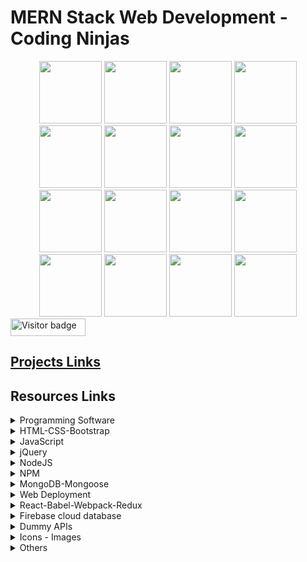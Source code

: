 # MERN Stack Web Development - Coding Ninjas

<div align="center">
      <img src="https://github.com/user-attachments/assets/2c0afb11-181d-4523-b170-2f7e7d76eec1" width="100"/>
      <img src="https://github.com/user-attachments/assets/0c7801ae-a8f0-4616-af68-22b6b31d44da" width="100"/>
      <img src="https://github.com/user-attachments/assets/8fe24ffe-7ead-4cd5-a11c-3171cad1786b" width="100"/>
      <img src="https://github.com/user-attachments/assets/e3408e5c-5d09-45a1-af18-c3af2b50fa40" width="100"/>
      <img src="https://github.com/user-attachments/assets/18fd7c16-337c-497f-8447-ece0d1dd3ac4" width="100"/>
      <img src="https://github.com/user-attachments/assets/a9c0029b-a424-4a3c-b0cc-5b610d3f4b3e" width="100"/>
      <img src="https://github.com/user-attachments/assets/36eef8a6-0598-4dea-b62e-cc42a027c690" width="100"/>
      <img src="https://github.com/user-attachments/assets/028267b6-5ed4-4c5a-9e46-bfb64ae8f8fb" width="100"/>
      <img src="https://github.com/user-attachments/assets/8da46e02-2526-429e-a5d7-a4eed5ca3c02" width="100"/>
      <img src="https://github.com/user-attachments/assets/6b6e1906-2c17-49fb-985d-896e47dca5d4" width="100"/>
      <img src="https://github.com/user-attachments/assets/a2d60cbd-9e3d-44b9-b9cb-c56f3838ab29" width="100"/>
      <img src="https://github.com/user-attachments/assets/63b78226-37d7-4332-9445-c2eac9b0869f" width="100"/>
      <img src="https://github.com/user-attachments/assets/80f5a25a-49ac-403e-845c-8b216ed0574e" width="100"/>
      <img src="https://github.com/user-attachments/assets/f2251227-5832-402b-844b-bcb5cd50b0aa" width="100"/>
      <img src="https://github.com/user-attachments/assets/90175aa9-4b8b-4a1e-a450-6f1fa55664c8" width="100"/>
      <img src="https://github.com/user-attachments/assets/b66e177a-ea84-43c6-91d3-598aba90da05" width="100"/>
</div>

<div id="badges">
  <img src="https://api.visitorbadge.io/api/visitors?path=jaydattpatel%2FMERN-Stack&label=Visitors&labelColor=%23720026&countColor=%23ffae00" alt="Visitor badge" width="120" height="28"/>
</div>

## [Projects Links](https://mern-jp.glitch.me) 

## Resources Links

<details>
  <summary>Programming Software</summary>

- [Visual Studio Code](https://code.visualstudio.com/)
- [Sublime Text Editor](https://www.sublimetext.com/)
- [Node.js](https://nodejs.org/en)
- [GitHub Desktop](https://desktop.github.com/?ref_cta=download+desktop&ref_loc=installing+github+desktop&ref_page=docs)
- [Git](https://git-scm.com/)
- [MongoDB | MongoDB Community Server](https://www.mongodb.com/try/download/community)
- [MongoDB Shell](https://www.mongodb.com/try/download/shell)
- [jQuery](https://jquery.com/)
- [React](https://react.dev/)
- [Postman API Platform](https://www.postman.com/)
  </details>

<details>
    <summary>HTML-CSS-Bootstrap</summary>

- [HTML: HyperText Markup Language | MDN](https://developer.mozilla.org/en-US/docs/Web/HTML)
- [CSS: Cascading Style Sheets | MDN](https://developer.mozilla.org/en-US/docs/Web/CSS)
- [Bootstrap v5.3](https://getbootstrap.com/docs/5.3/getting-started/introduction/)
- [Design resources for developers](https://github.com/bradtraversy/design-resources-for-developers)
- [CSS-Tricks](https://css-tricks.com/guides/)
- [Animate.css | A cross-browser library of CSS animations.](https://animate.style/)
- [Color Palettes - Coolors](https://coolors.co/palettes/trending)
- [Color Picker](https://redketchup.io/color-picker)
- [HTML Color Codes](https://hexcolor.co/)
  </details>

<details>
    <summary>JavaScript</summary>

- [ECMA-262 - Ecma International](https://ecma-international.org/publications-and-standards/standards/ecma-262/)
- [JavaScript](https://www.javascripttutorial.net/)
- [Worker threads | Node.js v22.4.1 Documentation](https://nodejs.org/api/worker_threads.html)
- [The Modern JavaScript Tutorial](https://javascript.info/)
  </details>

<details>
    <summary>jQuery</summary>

- [jQuery | CDN link | min.js](https://releases.jquery.com/)
- [ jQuery | Download](https://jquery.com/download/)
- [jQuery API Documentation](https://api.jquery.com/)
  </details>

<details>
    <summary>NodeJS</summary>

- [Node.js v22.3.0 Documentation | Modules: CommonJS modules](https://nodejs.org/api/modules.html)
- [npm Docs | CLI Commands](https://docs.npmjs.com/cli/v10/commands)
- [Crypto | Node.js v22.9.0 Documentation](https://nodejs.org/api/crypto.html)
- [Jest | Delightful JavaScript Testing](https://jestjs.io/)
- [Axios Docs](https://axios-http.com/docs/intro)
- [libuv | Cross-platform asynchronous I/O](https://libuv.org/)
- [Axios with Async/Await in JavaScript](https://rapidapi.com/guides/axios-async-await)
- [Nodemailer](https://nodemailer.com/about/)
- [Postman documentation overview | Postman Learning Center](https://learning.postman.com/docs/introduction/overview/)
- [Express 5.x - API Reference](https://expressjs.com/en/5x/api.html)
- [Express all error handling for application level](https://expressjs.com/en/guide/error-handling.html)
- [EJS -- Embedded JavaScript templates](https://ejs.co/#install)
- [express-validator | express-validator](https://express-validator.github.io/docs/)
- [JSON Web Tokens - jwt.io](https://jwt.io/)
- [RandomKeygen - The Secure Password &amp; Keygen Generator](https://randomkeygen.com/)
- [Swagger Editor](https://editor.swagger.io/?_gl=1*l1qk2y*_gcl_au*ODkxODMwMjE4LjE3MjAyMzk3MzQ.&_ga=2.241556226.1674630138.1720239732-330852886.1720239732)
- [Swagger Documentation](https://swagger.io/docs/)
- [REST API URI Naming Conventions and Best Practices](https://restfulapi.net/resource-naming/)
- [OpenAPI Docs for Swagger](https://spec.openapis.org/oas/latest.html)
- [MongoDB Node Driver - Node.js Driver v6.9](https://www.mongodb.com/docs/drivers/node/current/)
- [Mongoose v8.5.1: Schemas](https://mongoosejs.com/docs/guide.html)
- [Socket.IO](https://socket.io/docs/v4)
- [Plugins - Grunt: The JavaScript Task Runner](https://gruntjs.com/plugins)
- [Gulp.js](https://gulpjs.com/docs/en/getting-started/quick-start)
- [gulp.js | plugin](https://gulpjs.com/plugins/)
- [PM2 | Documentation](https://pm2.io/docs/plus/overview/)
- [Papa Parse](https://www.papaparse.com/docs)
- [CSV Parse - Usage](https://csv.js.org/parse/)
- [DataTables | Javascript table library](https://datatables.net/)
- [Rotate | API Document](https://zingchart.github.io/zingtouch/docs/class/src/gestures/Rotate.js~Rotate.html)
- [Hammer.JS - Hammer.js](https://hammerjs.github.io/)
- [OpenAI API](https://platform.openai.com/docs/quickstart?context=node)
  </details>

<details>
    <summary>NPM</summary>

- [npm | Home](https://www.npmjs.com/)
- [npm CLI | npm Docs](https://docs.npmjs.com/cli/v10)

### NPM Packages

- [jest - npm](https://www.npmjs.com/package/jest)
- [nodemon - npm](https://www.npmjs.com/package/nodemon)
- [axios - npm](https://www.npmjs.com/package/axios)
- [path - npm](https://www.npmjs.com/package/path)
- [nodemailer - npm](https://www.npmjs.com/package/nodemailer)
- [fs-extra - npm](https://www.npmjs.com/package/fs-extra)
- [express - npm](https://www.npmjs.com/package/express)
- [ejs - npm](https://www.npmjs.com/package/ejs)
- [express-ejs-layouts - npm](https://www.npmjs.com/package/express-ejs-layouts)
- [express-validator - npm](https://www.npmjs.com/package/express-validator)
- [express-session - npm](https://www.npmjs.com/package/express-session)
- [multer - npm](https://www.npmjs.com/package/multer)
- [cookie-parser - npm](https://www.npmjs.com/package/cookie-parser)
- [cookie - npm](https://www.npmjs.com/package/cookie)
- [jsonwebtoken - npm](https://www.npmjs.com/package/jsonwebtoken)
- [swagger-ui-express - npm](https://www.npmjs.com/package/swagger-ui-express)
- [cors - npm](https://www.npmjs.com/package/cors)
- [winston - npm for Logger](https://www.npmjs.com/package/winston)
- [bcrypt - npm for password encrypt](https://www.npmjs.com/package/bcrypt)
- [dotenv - npm for load environment variables](https://www.npmjs.com/package/dotenv)
- [mongodb - npm](https://www.npmjs.com/package/mongodb)
- [mongoose - npm](https://www.npmjs.com/package/mongoose)
- [socket.io - npm](https://www.npmjs.com/package/socket.io)
- [pm2 - npm](https://www.npmjs.com/package/pm2)
- [create-react-app - npm](https://www.npmjs.com/package/create-react-app)
- [react - npm](https://www.npmjs.com/package/react)
- [react-dom - npm](https://www.npmjs.com/package/react-dom)
- [react-scripts - npm](https://www.npmjs.com/package/react-scripts)
- [styled-components - npm](https://www.npmjs.com/package/styled-components)
- [react-toastify - npm](https://www.npmjs.com/package/react-toastify)
- [react-router-dom - npm](https://www.npmjs.com/package/react-router-dom)
- [redux - npm](https://www.npmjs.com/package/redux)
- [react-redux - npm](https://www.npmjs.com/package/react-redux)
- [papaparse - npm](https://www.npmjs.com/package/papaparse)
- [csv-parse - npm](https://www.npmjs.com/package/csv-parse)
- [connect-flash - npm](https://www.npmjs.com/package/connect-flash)
- [zingtouch - npm](https://www.npmjs.com/package/zingtouch)
- [hammerjs - npm](https://www.npmjs.com/package/hammerjs)
- [cypress - npm](https://www.npmjs.com/package/cypress)
- [@reduxjs/toolkit - npm](https://www.npmjs.com/package/@reduxjs/toolkit)

### Grunt

- [grunt - npm](https://www.npmjs.com/package/grunt)
- [grunt-cli - npm](https://www.npmjs.com/package/grunt-cli)
- [grunt-contrib-uglify - npm](https://www.npmjs.com/package/grunt-contrib-uglify)
- [grunt-contrib-cssmin - npm](https://www.npmjs.com/package/grunt-contrib-cssmin)
- [grunt-contrib-htmlmin - npm](https://www.npmjs.com/package/grunt-contrib-htmlmin)
- [grunt-contrib-imagemin - npm](https://www.npmjs.com/package/grunt-contrib-imagemin)
- [grunt-replace - npm](https://www.npmjs.com/package/grunt-replace)

### Gulp

- [gulp-cli - npm](https://www.npmjs.com/package/gulp-cli)
- [gulp - npm](https://www.npmjs.com/package/gulp)
- [gulp-uglify - npm](https://www.npmjs.com/package/gulp-uglify)
- [gulp-clean-css - npm](https://www.npmjs.com/package/gulp-clean-css)
- [gulp-htmlmin - npm](https://www.npmjs.com/package/gulp-htmlmin)
- [gulp-imagemin - npm](https://www.npmjs.com/package/gulp-imagemin)
- [gulp-replace - npm](https://www.npmjs.com/package/gulp-replace)

  </details>

<details>
    <summary>MongoDB-Mongoose</summary>

- [MongoDB Cheat Sheet | MongoDB](https://www.mongodb.com/developer/products/mongodb/cheat-sheet/)
- [MongoDB Cheat Sheet (Basic to Advanced) - GeeksforGeeks](https://www.geeksforgeeks.org/mongodb-cheat-sheet/)
- [MongoDB Cheat Sheet](https://gist.github.com/jaydattpatel/bbd72234755f66ba7cb787811829d590)
- [Mongoose v8.5.1: Getting Started](https://mongoosejs.com/docs/index.html)
  </details>

<details>
    <summary>Web Deployment</summary>

- [Amazon Web Services (AWS)](https://aws.amazon.com/)
- [Render | Cloud Application Hosting for Developers](https://render.com/)
- [Glitch : Web Deployment](https://glitch.com/)
- [Netlify | Web deployment](https://www.netlify.com/)
  </details>

<details>
    <summary>React-Babel-Webpack-Redux</summary>

- [Quick Start – React](https://react.dev/learn)
- [Babel · Babel](https://babeljs.io/)
- [React Developer Tools - Chrome Extension](https://chromewebstore.google.com/detail/react-developer-tools/fmkadmapgofadopljbjfkapdkoienihi?hl=en-US&utm_source=ext_sidebar)
- [webpack](https://webpack.js.org/)
- [Create React App](https://create-react-app.dev/)
- [GitHub - facebook/create-react-app](https://github.com/facebook/create-react-app)
- [styled-components](https://styled-components.com/)
- [CSS Modules Stylesheet | Create React App](https://create-react-app.dev/docs/adding-a-css-modules-stylesheet/)
- [createContext – React](https://react.dev/reference/react/createContext)
- [React Router Home | React Router](https://reactrouter.com/home)
- [React Router API Reference](https://api.reactrouter.com/v7/)
- [React Router Home v7.0.1 | React Router](https://reactrouter.com/7.0.1/home)
- [Redux | A JS library for predictable and maintainable global state management](https://redux.js.org/)
- [Redux Fundamentals, Part 2: Concepts and Data Flow | Redux](https://redux.js.org/tutorials/fundamentals/part-2-concepts-data-flow)
- [React Redux](https://react-redux.js.org/)
- [React Redux | Document](https://react-redux.js.org/introduction/getting-started)
- [Redux Toolkit](https://redux-toolkit.js.org/)
- [Redux Toolkit | Document](https://redux-toolkit.js.org/introduction/getting-started)
  </details>

<details>
    <summary>Firebase cloud database</summary>

- [Firebase | Google&#39;s Mobile and Web App Development Platform](https://firebase.google.com/)
- [Firestore  |  docs](https://firebase.google.com/docs/firestore)
  </details>

<details>
    <summary>Dummy APIs</summary>

- [DummyJSON - Fake REST API of JSON data for development](https://dummyjson.com/)
- [Random Images](https://picsum.photos/)
- [Datamuse API Access](https://www.datamuse.com/api/)
- [API | TasteDive](https://tastedive.com/read/api)
  </details>

<details>
    <summary>Icons - Images</summary>

- [Font Awesome](https://fontawesome.com/)
- [Icons · Bootstrap v5.3](https://getbootstrap.com/docs/5.3/extend/icons/)
- [Iconscout.com](https://iconscout.com/)
- [Giphy.com](https://giphy.com/stickers/hacktiv8-coding-codingfromhome-fromhome-M9gbBd9nbDrOTu1Mqx?utm_source=media-link&utm_medium=landing&utm_campaign=Media+Links&utm_term=)
- [Freepik](https://www.freepik.com/)
- [Motionelements](https://www.motionelements.com/free/gifs)
- [Figma: The Collaborative Interface Design Tool](https://www.figma.com/)
- [PNGWing - Exclusive png design images](https://www.pngwing.com/)
- [SVG icons - W3C Design System](https://design-system.w3.org/styles/svg-icons.html)
- [ICONSVG - Quick customizable SVG icons for your project](https://iconsvg.xyz/)
- [Bootstrap Icons · Official open source SVG icon library for Bootstrap](https://icons.getbootstrap.com/)
- [Open Source Icon Sets - Iconify](https://icon-sets.iconify.design/)
- [DEVICON | icons font for all programming languages and development tools](https://devicon.dev/)
- [Vector icons - SVG, PSD, PNG, EPS &amp; Icon Font - Thousands of free icons](https://www.flaticon.com/icons)
- [React Icons](https://react-icons.github.io/react-icons/)
- [Google Fonts icons](https://fonts.google.com/icons)
  </details>

<details>
    <summary>Others</summary>
Graphs plot

- [Plotly javascript graphing library in JavaScript](https://plotly.com/javascript/)
- [D3 by Observable | The JavaScript library for bespoke data visualization](https://d3js.org/)

  </details>

